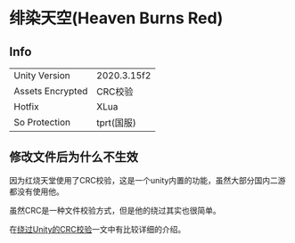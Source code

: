 # 绯染天空(Heaven Burns Red)

## Info

| | |
| - | - |
| Unity Version | 2020.3.15f2 |
| Assets Encrypted | CRC校验 |
| Hotfix | XLua |
| So Protection | tprt(国服) |

## 修改文件后为什么不生效

因为红烧天堂使用了CRC校验，这是一个unity内置的功能，虽然大部分国内二游都没有使用他。

虽然CRC是一种文件校验方式，但是他的绕过其实也很简单。

在[绕过Unity的CRC校验](https://blog.axix.top/index.php/2024/04/25/107/)一文中有比较详细的介绍。